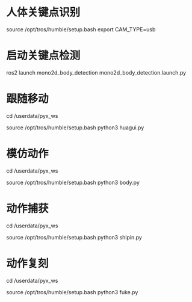 # 人体关键点识别


source /opt/tros/humble/setup.bash
export CAM\_TYPE=usb

# 启动关键点检测

ros2 launch mono2d\_body\_detection mono2d\_body\_detection.launch.py

# 跟随移动

cd /userdata/pyx\_ws

source /opt/tros/humble/setup.bash
python3 huagui.py

# 模仿动作

cd /userdata/pyx\_ws

source /opt/tros/humble/setup.bash
python3 body.py

# 动作捕获

cd /userdata/pyx\_ws

source /opt/tros/humble/setup.bash
python3 shipin.py



# 动作复刻
cd /userdata/pyx\_ws

source /opt/tros/humble/setup.bash
python3 fuke.py
